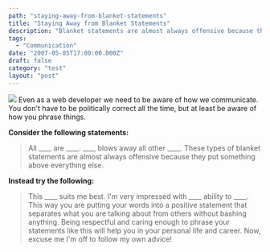 ```yaml
---
path: "staying-away-from-blanket-statements"
title: "Staying Away from Blanket Statements"
description: "Blanket statements are almost always offensive because they put something above everything else."
tags: 
  - "Communication"
date: "2007-05-05T17:00:00.000Z"
draft: false
category: "test"
layout: "post"
---
```


![](http://marcgrabanski.com/img/public-speaking.jpg)
Even as a web developer we need to be aware of how we communicate. You don't have to be politically correct all the time, but at least be aware of how you phrase things.

**Consider the following statements:**
> All ____ are ____. ____ blows away all other ____.
These types of blanket statements are almost always offensive because they put something above everything else.

**Instead try the following:**
> This ____ suits me best. I'm very impressed with ____ ability to ____.
This way you are putting your words into a positive statement that separates what you are talking about from others without bashing anything. Being respectful and caring enough to phrase your statements like this will help you in your personal life and career. Now, excuse me I'm off to follow my own advice!